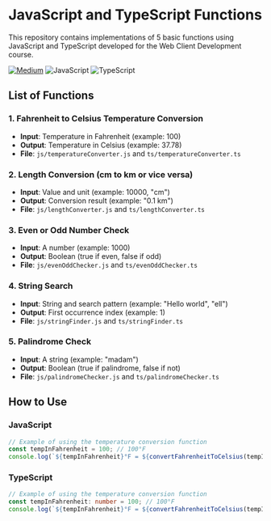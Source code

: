 # JavaScript and TypeScript Functions

This repository contains implementations of 5 basic functions using JavaScript and TypeScript developed for the Web Client Development course.

[![Medium](https://img.shields.io/badge/Medium-12100E?style=for-the-badge&logo=medium&logoColor=white)](https://bit.ly/4k4DSky) ![JavaScript](https://img.shields.io/badge/javascript-%23323330.svg?style=for-the-badge&logo=javascript&logoColor=%23F7DF1E) ![TypeScript](https://img.shields.io/badge/typescript-%23007ACC.svg?style=for-the-badge&logo=typescript&logoColor=white)

## List of Functions

### 1. Fahrenheit to Celsius Temperature Conversion
- **Input**: Temperature in Fahrenheit (example: 100)
- **Output**: Temperature in Celsius (example: 37.78)
- **File**: `js/temperatureConverter.js` and `ts/temperatureConverter.ts`

### 2. Length Conversion (cm to km or vice versa)
- **Input**: Value and unit (example: 10000, "cm")
- **Output**: Conversion result (example: "0.1 km")
- **File**: `js/lengthConverter.js` and `ts/lengthConverter.ts`

### 3. Even or Odd Number Check
- **Input**: A number (example: 1000)
- **Output**: Boolean (true if even, false if odd)
- **File**: `js/evenOddChecker.js` and `ts/evenOddChecker.ts`

### 4. String Search
- **Input**: String and search pattern (example: "Hello world", "ell")
- **Output**: First occurrence index (example: 1)
- **File**: `js/stringFinder.js` and `ts/stringFinder.ts`

### 5. Palindrome Check
- **Input**: A string (example: "madam")
- **Output**: Boolean (true if palindrome, false if not)
- **File**: `js/palindromeChecker.js` and `ts/palindromeChecker.ts`

## How to Use

### JavaScript
```javascript
// Example of using the temperature conversion function
const tempInFahrenheit = 100; // 100°F
console.log(`${tempInFahrenheit}°F = ${convertFahrenheitToCelsius(tempInFahrenheit)}°C`); // Output: 100°F = 37.78°C
```

### TypeScript
```typescript
// Example of using the temperature conversion function
const tempInFahrenheit: number = 100; // 100°F
console.log(`${tempInFahrenheit}°F = ${convertFahrenheitToCelsius(tempInFahrenheit)}°C`); // Output: 100°F = 37.78°C
```